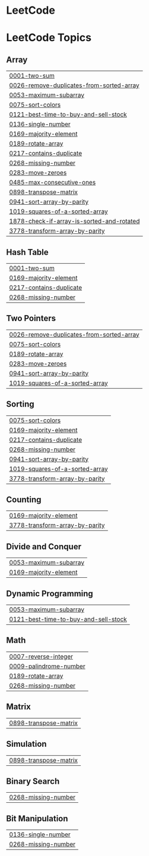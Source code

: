 # LeetCode
<!---LeetCode Topics Start-->
# LeetCode Topics
## Array
|  |
| ------- |
| [0001-two-sum](https://github.com/pradeepkumarputi/LeetCode/tree/master/0001-two-sum) |
| [0026-remove-duplicates-from-sorted-array](https://github.com/pradeepkumarputi/LeetCode/tree/master/0026-remove-duplicates-from-sorted-array) |
| [0053-maximum-subarray](https://github.com/pradeepkumarputi/LeetCode/tree/master/0053-maximum-subarray) |
| [0075-sort-colors](https://github.com/pradeepkumarputi/LeetCode/tree/master/0075-sort-colors) |
| [0121-best-time-to-buy-and-sell-stock](https://github.com/pradeepkumarputi/LeetCode/tree/master/0121-best-time-to-buy-and-sell-stock) |
| [0136-single-number](https://github.com/pradeepkumarputi/LeetCode/tree/master/0136-single-number) |
| [0169-majority-element](https://github.com/pradeepkumarputi/LeetCode/tree/master/0169-majority-element) |
| [0189-rotate-array](https://github.com/pradeepkumarputi/LeetCode/tree/master/0189-rotate-array) |
| [0217-contains-duplicate](https://github.com/pradeepkumarputi/LeetCode/tree/master/0217-contains-duplicate) |
| [0268-missing-number](https://github.com/pradeepkumarputi/LeetCode/tree/master/0268-missing-number) |
| [0283-move-zeroes](https://github.com/pradeepkumarputi/LeetCode/tree/master/0283-move-zeroes) |
| [0485-max-consecutive-ones](https://github.com/pradeepkumarputi/LeetCode/tree/master/0485-max-consecutive-ones) |
| [0898-transpose-matrix](https://github.com/pradeepkumarputi/LeetCode/tree/master/0898-transpose-matrix) |
| [0941-sort-array-by-parity](https://github.com/pradeepkumarputi/LeetCode/tree/master/0941-sort-array-by-parity) |
| [1019-squares-of-a-sorted-array](https://github.com/pradeepkumarputi/LeetCode/tree/master/1019-squares-of-a-sorted-array) |
| [1878-check-if-array-is-sorted-and-rotated](https://github.com/pradeepkumarputi/LeetCode/tree/master/1878-check-if-array-is-sorted-and-rotated) |
| [3778-transform-array-by-parity](https://github.com/pradeepkumarputi/LeetCode/tree/master/3778-transform-array-by-parity) |
## Hash Table
|  |
| ------- |
| [0001-two-sum](https://github.com/pradeepkumarputi/LeetCode/tree/master/0001-two-sum) |
| [0169-majority-element](https://github.com/pradeepkumarputi/LeetCode/tree/master/0169-majority-element) |
| [0217-contains-duplicate](https://github.com/pradeepkumarputi/LeetCode/tree/master/0217-contains-duplicate) |
| [0268-missing-number](https://github.com/pradeepkumarputi/LeetCode/tree/master/0268-missing-number) |
## Two Pointers
|  |
| ------- |
| [0026-remove-duplicates-from-sorted-array](https://github.com/pradeepkumarputi/LeetCode/tree/master/0026-remove-duplicates-from-sorted-array) |
| [0075-sort-colors](https://github.com/pradeepkumarputi/LeetCode/tree/master/0075-sort-colors) |
| [0189-rotate-array](https://github.com/pradeepkumarputi/LeetCode/tree/master/0189-rotate-array) |
| [0283-move-zeroes](https://github.com/pradeepkumarputi/LeetCode/tree/master/0283-move-zeroes) |
| [0941-sort-array-by-parity](https://github.com/pradeepkumarputi/LeetCode/tree/master/0941-sort-array-by-parity) |
| [1019-squares-of-a-sorted-array](https://github.com/pradeepkumarputi/LeetCode/tree/master/1019-squares-of-a-sorted-array) |
## Sorting
|  |
| ------- |
| [0075-sort-colors](https://github.com/pradeepkumarputi/LeetCode/tree/master/0075-sort-colors) |
| [0169-majority-element](https://github.com/pradeepkumarputi/LeetCode/tree/master/0169-majority-element) |
| [0217-contains-duplicate](https://github.com/pradeepkumarputi/LeetCode/tree/master/0217-contains-duplicate) |
| [0268-missing-number](https://github.com/pradeepkumarputi/LeetCode/tree/master/0268-missing-number) |
| [0941-sort-array-by-parity](https://github.com/pradeepkumarputi/LeetCode/tree/master/0941-sort-array-by-parity) |
| [1019-squares-of-a-sorted-array](https://github.com/pradeepkumarputi/LeetCode/tree/master/1019-squares-of-a-sorted-array) |
| [3778-transform-array-by-parity](https://github.com/pradeepkumarputi/LeetCode/tree/master/3778-transform-array-by-parity) |
## Counting
|  |
| ------- |
| [0169-majority-element](https://github.com/pradeepkumarputi/LeetCode/tree/master/0169-majority-element) |
| [3778-transform-array-by-parity](https://github.com/pradeepkumarputi/LeetCode/tree/master/3778-transform-array-by-parity) |
## Divide and Conquer
|  |
| ------- |
| [0053-maximum-subarray](https://github.com/pradeepkumarputi/LeetCode/tree/master/0053-maximum-subarray) |
| [0169-majority-element](https://github.com/pradeepkumarputi/LeetCode/tree/master/0169-majority-element) |
## Dynamic Programming
|  |
| ------- |
| [0053-maximum-subarray](https://github.com/pradeepkumarputi/LeetCode/tree/master/0053-maximum-subarray) |
| [0121-best-time-to-buy-and-sell-stock](https://github.com/pradeepkumarputi/LeetCode/tree/master/0121-best-time-to-buy-and-sell-stock) |
## Math
|  |
| ------- |
| [0007-reverse-integer](https://github.com/pradeepkumarputi/LeetCode/tree/master/0007-reverse-integer) |
| [0009-palindrome-number](https://github.com/pradeepkumarputi/LeetCode/tree/master/0009-palindrome-number) |
| [0189-rotate-array](https://github.com/pradeepkumarputi/LeetCode/tree/master/0189-rotate-array) |
| [0268-missing-number](https://github.com/pradeepkumarputi/LeetCode/tree/master/0268-missing-number) |
## Matrix
|  |
| ------- |
| [0898-transpose-matrix](https://github.com/pradeepkumarputi/LeetCode/tree/master/0898-transpose-matrix) |
## Simulation
|  |
| ------- |
| [0898-transpose-matrix](https://github.com/pradeepkumarputi/LeetCode/tree/master/0898-transpose-matrix) |
## Binary Search
|  |
| ------- |
| [0268-missing-number](https://github.com/pradeepkumarputi/LeetCode/tree/master/0268-missing-number) |
## Bit Manipulation
|  |
| ------- |
| [0136-single-number](https://github.com/pradeepkumarputi/LeetCode/tree/master/0136-single-number) |
| [0268-missing-number](https://github.com/pradeepkumarputi/LeetCode/tree/master/0268-missing-number) |
<!---LeetCode Topics End-->